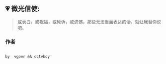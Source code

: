 

## 💗 微光信使:
>
> 或表白，或祝福，或倾诉，或遗憾，那些无法当面表达的话，就让我替你说吧。
>
>





### 作者


```shell

by  vgoer && cctvboy

```
